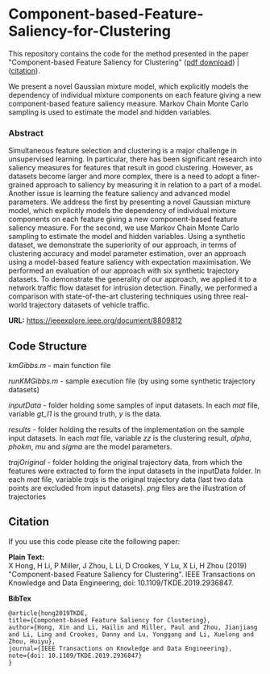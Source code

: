 # Component-based-Feature-Saliency-for-Clustering
This repository contains the code for the method presented in the paper "Component-based Feature Saliency for Clustering" ([pdf download](https://pureadmin.qub.ac.uk/ws/portalfiles/portal/180211131/HongLMZCLLZ_revision2.pdf)) | ([citation](https://ieeexplore.ieee.org/document/8809812)).


We present a novel Gaussian mixture model, which explicitly models the dependency of individual mixture components on each feature giving a new component-based feature saliency measure. Markov Chain Monte Carlo sampling is used to estimate the model and hidden variables.

### Abstract
Simultaneous feature selection and clustering is a major challenge in unsupervised learning. In particular, there has been significant research into saliency measures for features that result in good clustering. However, as datasets become larger and more complex, there is a need to adopt a finer-grained approach to saliency by measuring it in relation to a part of a model. Another issue is learning the feature saliency and advanced model parameters. We address the first by presenting a novel Gaussian mixture model, which explicitly models the dependency of individual mixture components on each feature giving a new component-based feature saliency measure. For the second, we use Markov Chain Monte Carlo sampling to estimate the model and hidden variables. Using a synthetic dataset, we demonstrate the superiority of our approach, in terms of clustering accuracy and model parameter estimation, over an approach using a model-based feature saliency with expectation maximisation. We performed an evaluation of our approach with six synthetic trajectory datasets. To demonstrate the generality of our approach, we applied it to a network traffic flow dataset for intrusion detection. Finally, we performed a comparison with state-of-the-art clustering techniques using three real-world trajectory datasets of vehicle traffic.

**URL:** https://ieeexplore.ieee.org/document/8809812

## Code Structure
*kmGibbs.m* - main function file

*runKMGibbs.m* - sample execution file (by using some synthetic trajectory datasets)

*inputData* - folder holding some samples of input datasets. In each *mat* file, variable *gt_I1* is the ground truth, *y* is the data.

*results* - folder holding the results of the implementation on the sample input datasets. In each *mat* file, variable *zz* is the clustering result, *alpha*, *phokm*, *mu* and *sigma* are the model parameters.

*trajOriginal* - folder holding the original trajectory data, from which the features were extracted to form the input datasets in the inputData folder. In each *mat* file, variable *trajs* is the original trajectory data (last two data points are excluded from input datasets). *png* files are the illustration of trajectories


## Citation
If you use this code please cite the following paper:

**Plain Text:** <br/>
X Hong, H Li, P Miller, J Zhou, L Li, D Crookes, Y Lu, X Li, H Zhou (2019) "Component-based Feature Saliency for Clustering". IEEE Transactions on Knowledge and Data Engineering, doi: 10.1109/TKDE.2019.2936847. 

**BibTex**
```
@article{hong2019TKDE,
title={Component-based Feature Saliency for Clustering},
author={Hong, Xin and Li, Hailin and Miller, Paul and Zhou, Jianjiang and Li, Ling and Crookes, Danny and Lu, Yonggang and Li, Xuelong and Zhou, Huiyu},
journal={IEEE Transactions on Knowledge and Data Engineering},
note={doi: 10.1109/TKDE.2019.2936847}
}
```
